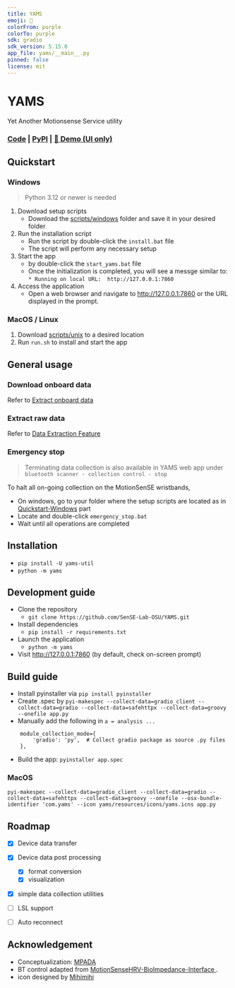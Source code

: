 ```yaml
---
title: YAMS
emoji: 🍠
colorFrom: purple
colorTo: purple
sdk: gradio
sdk_version: 5.15.0
app_file: yams/__main__.py
pinned: false
license: mit
---
```


# YAMS
Yet Another Motionsense Service utility

### [Code](https://github.com/SenSE-Lab-OSU/YAMS) | [PyPI](https://pypi.org/project/yams-util/) | [🤗 Demo (UI only)](https://huggingface.co/spaces/Oink8154/YAMS)

## Quickstart

### Windows

> Python 3.12 or newer is needed

1. Download setup scripts
    - Download the [scripts/windows](scripts/windows) folder and save it in your desired folder
2. Run the installation script
    - Run the script by double-click the `install.bat` file
    - The script will perform any necessary setup
3. Start the app
    - by double-click the `start_yams.bat` file
    - Once the initialization is completed, you will see a messge similar to: `* Running on local URL:  http://127.0.0.1:7860`
4. Access the application
    - Open a web browser and navigate to http://127.0.0.1:7860 or the URL displayed in the prompt.

### MacOS / Linux

1. Download [scripts/unix](scripts/unix) to a desired location
2. Run `run.sh` to install and start the app

## General usage

### Download onboard data

Refer to [Extract onboard data](doc/file_download.md)

### Extract raw data

Refer to [Data Extraction Feature](doc/data_extraction.md)

### Emergency stop

> Terminating data collection is also available in YAMS web app under `bluetooth scanner - collection control - stop`

To halt all on-going collection on the MotionSenSE wristbands, 

- On windows, go to your folder where the setup scripts are located as in [Quickstart-Windows](#quickstart) part
- Locate and double-click `emergency_stop.bat`
- Wait until all operations are completed


## Installation

- `pip install -U yams-util`
- `python -m yams`

## Development guide

- Clone the repository
    - `git clone https://github.com/SenSE-Lab-OSU/YAMS.git`
- Install dependencies 
    - `pip install -r requirements.txt`
- Launch the application
    - `python -m yams`
- Visit http://127.0.0.1:7860 (by default, check on-screen prompt)

## Build guide

- Install pyinstaller via `pip install pyinstaller`
- Create .spec by `pyi-makespec --collect-data=gradio_client --collect-data=gradio --collect-data=safehttpx --collect-data=groovy --onefile app.py`
- Manually add the following in `a = analysis ...`

```
    module_collection_mode={
        'gradio': 'py',  # Collect gradio package as source .py files
    },
```
- Build the app: `pyinstaller app.spec`


### MacOS

`pyi-makespec --collect-data=gradio_client --collect-data=gradio --collect-data=safehttpx --collect-data=groovy --onefile --osx-bundle-identifier 'com.yams' --icon yams/resources/icons/yams.icns app.py`


## Roadmap

- [x] Device data transfer
- [x] Device data post processing
    - [x] format conversion
    - [x] visualization
- [x] simple data collection utilities
- [ ] LSL support
- [ ] Auto reconnect


## Acknowledgement

- Conceptualization: [MPADA](https://github.com/yuyichang/mpada)
- BT control adapted from [MotionSenseHRV-BioImpedance-Interface
](https://github.com/SenSE-Lab-OSU/MotionSenseHRV-BioImpedance-Interface).
- icon designed by [Mihimihi](https://www.flaticon.com/free-icons/yam)
